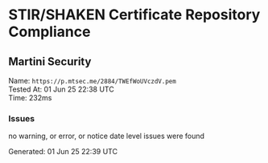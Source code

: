 # STIR/SHAKEN Certificate Repository Compliance

## Martini Security

Name: `https://p.mtsec.me/2884/TWEfWoUVczdV.pem`\
Tested At: 01 Jun 25 22:38 UTC\
Time: 232ms

### Issues

no warning, or error, or notice date level issues were found

Generated: 01 Jun 25 22:39 UTC